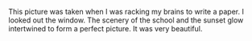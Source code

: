 This picture was taken when I was racking my brains to write a paper. I looked out the window. The scenery of the school and the sunset glow intertwined to form a perfect picture. It was very beautiful.